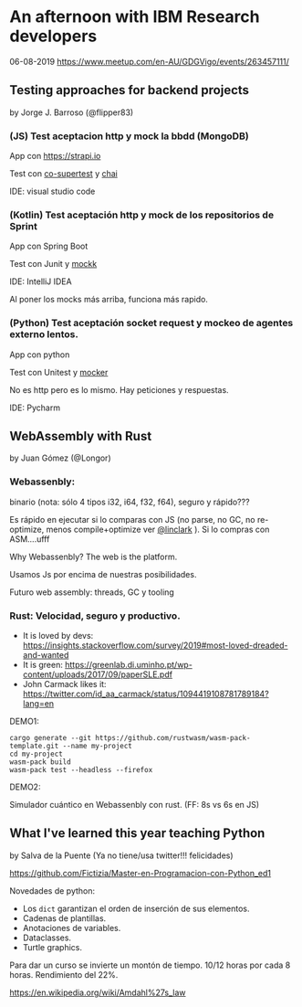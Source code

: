 An afternoon with IBM Research developers
=======

06-08-2019
https://www.meetup.com/en-AU/GDGVigo/events/263457111/

Testing approaches for backend projects
-----------
by Jorge J. Barroso (@flipper83)

### (JS) Test aceptacion http y mock la bbdd (MongoDB)

App con https://strapi.io

Test con [co-supertest](https://github.com/avbel/co-supertest) y [chai](https://www.chaijs.com/)

IDE: visual studio code


### (Kotlin) Test aceptación http y mock de los repositorios de Sprint

App con Spring Boot

Test con Junit y [mockk](https://mockk.io/)

IDE: IntelliJ IDEA

Al poner los mocks más arriba, funciona más rapido.


### (Python) Test aceptación socket request y mockeo de agentes externo lentos.

App con python

Test con Unitest y [mocker](https://labix.org/mocker)

No es http pero es lo mismo. Hay peticiones y respuestas.

IDE: Pycharm


WebAssembly with Rust
-----------
by Juan Gómez (@Longor)

###  Webassenbly:

binario (nota: sólo 4 tipos i32, i64, f32, f64), seguro y rápido???

Es rápido en ejecutar si lo comparas con JS (no parse, no GC, no re-optimize, menos compile+optimize ver [@linclark](https://www.smashingmagazine.com/2017/05/abridged-cartoon-introduction-webassembly/#) ). Si lo compras con ASM....ufff

Why Webassenbly? The web is the platform.

Usamos Js por encima de nuestras posibilidades.

Futuro web assembly: threads, GC y tooling

### Rust: Velocidad, seguro y productivo.

* It is loved by devs: https://insights.stackoverflow.com/survey/2019#most-loved-dreaded-and-wanted
* It is green: https://greenlab.di.uminho.pt/wp-content/uploads/2017/09/paperSLE.pdf
* John Carmack likes it: https://twitter.com/id_aa_carmack/status/1094419108781789184?lang=en

DEMO1:

```
cargo generate --git https://github.com/rustwasm/wasm-pack-template.git --name my-project
cd my-project
wasm-pack build
wasm-pack test --headless --firefox
```


DEMO2:

Simulador cuántico en Webassenbly con rust. (FF: 8s vs 6s en JS)


What I've learned this year teaching Python
-------------
by Salva de la Puente (Ya no tiene/usa twitter!!! felicidades)

https://github.com/Fictizia/Master-en-Programacion-con-Python_ed1



Novedades de python:

* Los `dict` garantizan el orden de inserción de sus elementos.
* Cadenas de plantillas.
* Anotaciones de variables.
* Dataclasses.
* Turtle graphics.

Para dar un curso se invierte un montón de tiempo. 10/12 horas por cada 8 horas. Rendimiento del 22%.

https://en.wikipedia.org/wiki/Amdahl%27s_law
